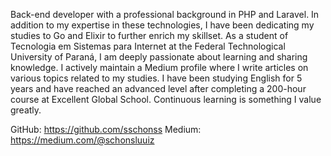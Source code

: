 Back-end developer with a professional background in PHP and Laravel. In addition to my expertise in these technologies, I have been dedicating my studies to Go and Elixir to further enrich my skillset. As a student of Tecnologia em Sistemas para Internet at the Federal Technological University of Paraná, I am deeply passionate about learning and sharing knowledge. I actively maintain a Medium profile where I write articles on various topics related to my studies. I have been studying English for 5 years and have reached an advanced level after completing a 200-hour course at Excellent Global School. Continuous learning is something I value greatly.

GitHub: https://github.com/sschonss
Medium: https://medium.com/@schonsluuiz
